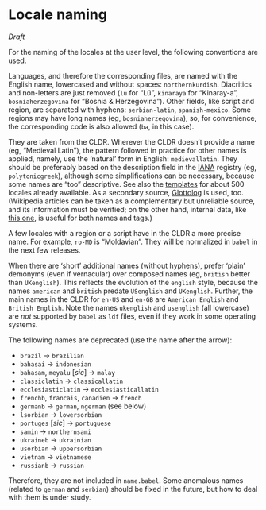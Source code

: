 # Locale naming

*Draft*

For the naming of the locales at the user level, the following
conventions are used. 

Languages, and therefore the corresponding files, are named with the
English name, lowercased and without spaces: `northernkurdish`.
Diacritics and non-letters are just removed (`lu` for “Lü”, `kinaraya`
for “Kinaray-a”, `bosniaherzegovina` for “Bosnia & Herzegovina”). Other
fields, like script and region, are separated with hyphens:
`serbian-latin`, `spanish-mexico`. Some regions may have long names
(eg, `bosniaherzegovina`), so, for convenience, the corresponding code
is also allowed (`ba`, in this case).

They are taken from the CLDR. Wherever the CLDR doesn’t provide a name
(eg, “Medieval Latin”), the pattern followed in practice for other
names is applied, namely, use the ‘natural’ form in English:
`medievallatin`. They should be preferably based on the description
field in the
[IANA](https://www.iana.org/assignments/language-subtag-registry/language-subtag-registry)
registry (eg, `polytonicgreek`), although some simplifications can be
necessary, because some names are “too” descriptive. See also the
[templates](https://github.com/latex3/babel/tree/main/locale-templates)
for about 500 locales already available. As a secondary source,
[Glottolog](https://glottolog.org/) is used, too. (Wikipedia articles
can be taken as a complementary but unreliable source, and its
information must be verified; on the other hand, internal data, like
[this one](https://en.wikipedia.org/wiki/Module:Lang/data), is
useful for both names and tags.)

A few locales with a region or a script have in the CLDR a more precise
name. For example, `ro-MD` is “Moldavian”. They will be normalized in
`babel` in the next few releases.

When there are ‘short’ additional names (without hyphens), prefer
‘plain’ demonyms (even if vernacular) over composed names (eg,
`british` better than `UKenglish`). This reflects the evolution of the
`english` style, because the names `american` and `british` predate
`USenglish` and `UKenglish`. Further, the main names in the CLDR for
`en-US` and `en-GB` are `American English` and `British English`. Note
the names `ukenglish` and `usenglish` (all lowercase) are *not*
supported by `babel` as `ldf` files, even if they work in some
operating systems.

The following names are deprecated (use the name after the arrow):
* `brazil` → `brazilian`
* `bahasai` → `indonesian`
* `bahasam`, `meyalu` [*sic*] → `malay`
* `classiclatin` → `classicallatin`
* `ecclesiasticlatin` → `ecclesiasticallatin`
* `frenchb`, `francais`, `canadien` → `french`
* `germanb` → `german`, `ngerman` (see below)
* `lsorbian` → `lowersorbian`
* `portuges` [*sic*] → `portuguese`
* `samin` → `northernsami` 
* `ukraineb` → `ukrainian`
* `usorbian` → `uppersorbian`
* `vietnam` → `vietnamese`
* `russianb` → `russian`

Therefore, they are not included in `name.babel`. Some anomalous names
(related to `german` and `serbian`) should be fixed in the future, but
how to deal with them is under study.


